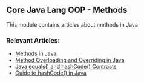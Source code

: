 ## Core Java Lang OOP - Methods

This module contains articles about methods in Java

### Relevant Articles: 
- [Methods in Java](https://www.baeldung.com/java-methods)
- [Method Overloading and Overriding in Java](https://www.baeldung.com/java-method-overload-override)
- [Java equals() and hashCode() Contracts](https://www.baeldung.com/java-equals-hashcode-contracts)
- [Guide to hashCode() in Java](https://www.baeldung.com/java-hashcode)
